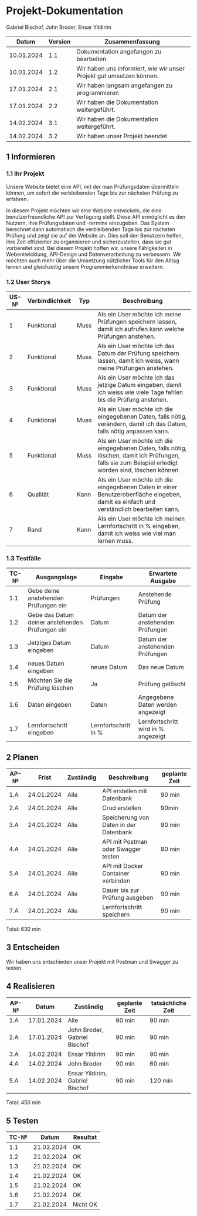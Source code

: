 # Projekt-Dokumentation


Gabriel Bischof, John Broder, Ensar Yildirim

| Datum | Version | Zusammenfassung                                              |
| ----- | ------- | ------------------------------------------------------------ |
|10.01.2024| 1.1| Dokumentation angefangen zu bearbeiten.                             |
|10.01.2024| 1.2| Wir haben uns informiert, wie wir unser Projekt gut umsetzen können.|
|17.01.2024| 2.1| Wir haben langsam angefangen zu programmieren                       |
|17.01.2024| 2.2| Wir haben die Dokumentation weitergeführt.                          |
|14.02.2024| 3.1| Wir haben die Dokumentation weitergeführt.                          |
|14.02.2024| 3.2| Wir haben unser Projekt beendet                                     |



## 1 Informieren

### 1.1 Ihr Projekt

Unsere Website bietet eine API, mit der man Prüfungsdaten übermitteln können, um sofort die verbleibenden Tage bis zur nächsten Prüfung zu erfahren.

In diesem Projekt möchten wir eine Website entwickeln, die eine benutzerfreundliche API zur Verfügung stellt. Diese API ermöglicht es den Nutzern, ihre Prüfungsdaten und -termine einzugeben. Das System berechnet dann automatisch die verbleibenden Tage bis zur nächsten Prüfung und zeigt sie auf der Website an. Dies soll den Benutzern helfen, ihre Zeit effizienter zu organisieren und sicherzustellen, dass sie gut vorbereitet sind. Bei diesem Projekt hoffen wir, unsere Fähigkeiten in Webentwicklung, API-Design und Datenverarbeitung zu verbessern. Wir möchten auch mehr über die Umsetzung nützlicher Tools für den Alltag lernen und gleichzeitig unsere Programmierkenntnisse erweitern.

### 1.2 User Storys

| US-№ | Verbindlichkeit | Typ  | Beschreibung                       |
| ---- | --------------- | ---- | ---------------------------------- |
| 1    | Funktional      | Muss | Als ein User möchte ich meine Prüfungen speichern lassen, damit ich aufrufen kann welche Prüfungen anstehen.|
| 2    | Funktional      | Muss | Als ein User möchte ich das Datum der Prüfung speichern lassen, damit ich weiss, wann meine Prüfungen anstehen. |
| 3    | Funktional      | Muss | Als ein User möchte ich das jetzige Datum eingeben, damit ich weiss wie viele Tage fehlen bis die Prüfung anstehen. |
| 4    | Funktional      | Muss | Als ein User möchte ich die eingegebenen Daten, falls nötig, verändern, damit ich das Datum, falls nötig anpassen kann. |
| 5    | Funktional      | Muss | Als ein User möchte ich die eingegebenen Daten, falls nötig, löschen, damit ich Prüfungen, falls sie zum Beispiel erledigt worden sind, löschen können. |
| 6    | Qualität        | Kann | Als ein User möchte ich die eingegebenen Daten in einer Benutzeroberfläche eingeben, damit es einfach und verständlich bearbeiten kann. |
| 7    | Rand            | Kann | Als ein User möchte ich meinen Lernfortschritt in % eingeben, damit ich weiss wie viel man lernen muss. |



### 1.3 Testfälle

| TC-№ | Ausgangslage | Eingabe | Erwartete Ausgabe |
| ---- | ------------ | ------- | ----------------- |
| 1.1 | Gebe deine anstehenden Prüfungen ein            | Prüfungen            | Anstehende Prüfung                  |
| 1.2 | Gebe das Datum deiner anstehenden Prüfungen ein | Datum                | Datum der anstehenden Prüfungen     |
| 1.3 | Jetziges Datum eingeben                         | Datum                | Datum der anstehenden Prüfungen     |
| 1.4 | neues Datum eingeben                            | neues Datum          | Das neue Datum                      |
| 1.5 | Möchten Sie die Prüfung löschen                 | Ja                   | Prüfung gelöscht                    |
| 1.6 | Daten eingeben                                  | Daten                | Angegebene Daten werden angezeigt   |
| 1.7 | Lernfortschritt eingeben                        | Lernfortschritt in % | Lernfortschritt wird in % angezeigt |


## 2 Planen

| AP-№ | Frist | Zuständig | Beschreibung | geplante Zeit |
| ---- | ----- | --------- | ------------ | ------------- |
| 1.A  |24.01.2024|Alle    | API erstellen  mit Datenbank           |90 min |
| 2.A  |24.01.2024|Alle    | Crud erstellen                         |90min  |
| 3.A  |24.01.2024|Alle    | Speicherung von Daten in der Datenbank |90 min |
| 4.A  |24.01.2024|Alle    | API mit Postman oder Swagger testen    |90 min |
| 5.A  |24.01.2024|Alle    | API mit Docker Container verbinden     |90 min |
| 6.A  |24.01.2024|Alle    | Dauer bis zur Prüfung ausgeben         |90 min |
| 7.A  |24.01.2024|Alle    | Lernfortschritt speichern              |90 min |



Total: 630 min

## 3 Entscheiden

Wir haben uns entschieden unser Projekt mit Postman und Swagger zu testen.
## 4 Realisieren

| AP-№ | Datum | Zuständig | geplante Zeit | tatsächliche Zeit |
| ---- | ----- | --------- | ------------- | ----------------- |
| 1.A  |17.01.2024| Alle                            |90 min| 90 min |
| 2.A  |17.01.2024| John Broder, Gabriel Bischof    |90 min| 90 min | 
| 3.A  |14.02.2024| Ensar Yildirim                  |90 min| 90 min | 
| 4.A  |14.02.2024| John Broder                     |90 min| 60 min |
| 5.A  |14.02.2024| Ensar Yildirim, Gabriel Bischof |90 min| 120 min|

Total: 450 min 


## 5 Testen

|  TC-№	  | Datum  |Resultat|
| ------------- | ------------- | ---------------|
| 1.1  |21.02.2024   |   OK             |
| 1.2| 21.02.2024   |    OK            |
| 1.3  |21.02.2024   |  OK              |
| 1.4|21.02.2024  |     OK           |
| 1.5|21.02.2024  |     OK           |
| 1.6|21.02.2024  |     OK           |
| 1.7|21.02.2024  |     Nicht OK           |
